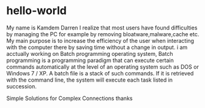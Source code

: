 # hello-world
My name is Kamdem Darren
I realize that most users have found difficulties by managing the PC for example by removing bloatware,malware,cache etc. My main purpose is to increase the efficiency of the user when interacting with the computer there by saving time without a change in output.
i am acctually working on Batch programming operating system, Batch programming is a programming paradigm that can execute certain commands automatically at the level of an operating system such as DOS or Windows 7 / XP. A batch file is a stack of such commands. If it is retrieved with the command line, the system will execute each task listed in succession.

Simple Solutions for Complex Connections
thanks
